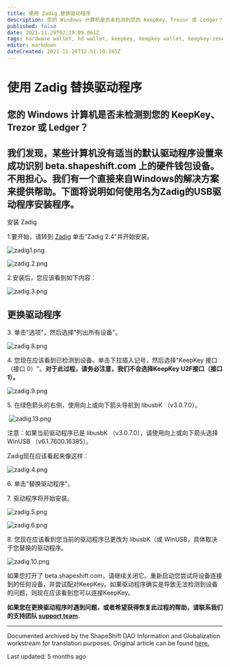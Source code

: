 ```yaml
---
title: 使用 Zadig 替换驱动程序
description: 您的 Windows 计算机是否未检测到您的 KeepKey、Trezor 或 Ledger？我们发现有些机器没有合适的...
published: false
date: 2021-11-29T02:19:09.061Z
tags: hardware wallet, hd wallet, keepkey, keepkey wallet, keepkey-zendesk, zendesk
editor: markdown
dateCreated: 2021-11-28T12:51:10.265Z
---
```


# 使用 Zadig 替换驱动程序

## 您的 Windows 计算机是否未检测到您的 KeepKey、Trezor 或 Ledger？

## 我们发现，某些计算机没有适当的默认驱动程序设置来成功识别 beta.shapeshift.com 上的硬件钱包设备。不用担心。我们有一个直接来自Windows的解决方案来提供帮助。下面将说明如何使用名为Zadig的USB驱动程序安装程序。
   
安装 Zadig

1\.要开始，请转到 [Zadig](https://zadig.akeo.ie/) 单击"Zadig 2.4"并开始安装。

![zadig1.png](https://shapeshift.zendesk.com/hc/article_attachments/360008039340/zadig1.png)

![zadig.2.png](https://shapeshift.zendesk.com/hc/article_attachments/360008048859/zadig.2.png)

2\.安装后，您应该看到如下内容：

![zadig.3.png](https://shapeshift.zendesk.com/hc/article_attachments/360008048879/zadig.3.png)

## 更换驱动程序 

3\. 单击"选项"，然后选择"列出所有设备"。

![zadig.8.png](https://shapeshift.zendesk.com/hc/article_attachments/360008048899/zadig.8.png)

4\. 您现在应该看到已检测到设备。单击下拉插入记号，然后选择"KeepKey 接口（接口 0）"。**对于此过程，请务必注意，我们不会选择KeepKey U2F接口（接口1）。**

![zadig.9.png](https://shapeshift.zendesk.com/hc/article_attachments/360008039300/zadig.9.png)

5\. 在绿色箭头的右侧，使用向上或向下箭头导航到 libusbK （v3.0.7.0）。

 ![zadig.13.png](https://shapeshift.zendesk.com/hc/article_attachments/360008048959/zadig.13.png)

注意：如果当前驱动程序已是 libusbK （v3.0.7.0），请使用向上或向下箭头选择 WinUSB （v6.1.7600.16385）。

Zadig现在应该看起来像这样：

![zadig.4.png](https://shapeshift.zendesk.com/hc/article_attachments/360008039220/zadig.4.png)

6\. 单击"替换驱动程序"。

7\. 驱动程序将开始安装。

![zadig.5.png](https://shapeshift.zendesk.com/hc/article_attachments/360008039240/zadig.5.png)

![zadig.6.png](https://shapeshift.zendesk.com/hc/article_attachments/360008039260/zadig.6.png)

8\. 您现在应该看到您当前的驱动程序已更改为 libusbK（或 WinUSB，具体取决于您替换的驱动程序。

![zadig.10.png](https://shapeshift.zendesk.com/hc/article_attachments/360008048919/zadig.10.png)

如果您打开了 beta.shapeshift.com，请继续关闭它。重新启动您尝试将设备连接到的任何设备，并尝试配对KeepKey。如果驱动程序确实是导致无法检测到设备的问题，则现在应该看到您可以连接KeepKey。

**如果您在更换驱动程序时遇到问题，或者希望获得恢复此过程的帮助，请联系我们的支持团队 [support team](/hc/en-us/requests/new).**

---

Documented archived by the ShapeShift DAO Information and Globalization workstream for translation purposes. Original article can be found [here.](https://shapeshift.zendesk.com/hc/en-us/articles/360011307520-Replacing-Your-Driver-Using-Zadig)

Last updated: 5 months ago